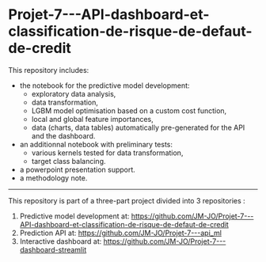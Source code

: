 # Projet-7---API-dashboard-et-classification-de-risque-de-defaut-de-credit

This repository includes:  
- the notebook for the predictive model development: 
  - exploratory data analysis, 
  - data transformation, 
  - LGBM model optimisation based on a custom cost function,
  - local and global feature importances,
  - data (charts, data tables) automatically pre-generated for the API and the dashboard.
- an additionnal notebook with preliminary tests:
  - various kernels tested for data transformation, 
  - target class balancing.
- a powerpoint presentation support.
- a methodology note.

-------------------------

This repository is part of a three-part project divided into 3 repositories :  
1) Predictive model development at: https://github.com/JM-JO/Projet-7---API-dashboard-et-classification-de-risque-de-defaut-de-credit
2) Prediction API at: https://github.com/JM-JO/Projet-7---api_ml
3) Interactive dashboard at: https://github.com/JM-JO/Projet-7---dashboard-streamlit

